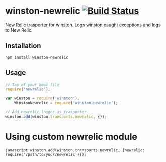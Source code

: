 # winston-newrelic [![Build Status](https://secure.travis-ci.org/ranm8/winston-newrelic.png?branch=master)](http://travis-ci.org/ranm8/winston-newrelic)

New Relic trasporter for [winston](https://github.com/flatiron/winston).
Logs winston caught exceptions and logs to New Relic.

## Installation

	npm install winston-newrelic

## Usage

```javascript
// Top of your boot file
require('newrelic');

var winston = require('winston'),
    WinstonNewrelic = require('winston-newrelic');

// Add newrelic logger as trasporter
winston.add(winston.transports.newrelic, {});
```

# Using custom newrelic module

``javascript
winston.add(winston.transports.newrelic, {newrelic: require('/path/to/your/newrelic')});
``
